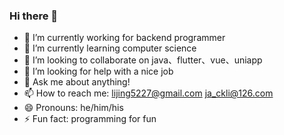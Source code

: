 ### Hi there 👋

<!--
**robert-tm/robert-tm** is a ✨ _special_ ✨ repository because its `README.md` (this file) appears on your GitHub profile.

Here are some ideas to get you started:
-->

- 🔭 I’m currently working for backend programmer
- 🌱 I’m currently learning computer science
- 👯 I’m looking to collaborate on java、flutter、vue、uniapp
- 🤔 I’m looking for help with a nice job
- 💬 Ask me about anything!
- 📫 How to reach me: lijing5227@gmail.com  ja_ckli@126.com
- 😄 Pronouns: he/him/his
- ⚡ Fun fact: programming for fun


